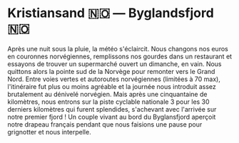 # Kristiansand :norway: — Byglandsfjord :norway:

<!-- 83km / 795m+ / 610m- -->

Après une nuit sous la pluie, la météo s'éclaircit. Nous changons nos euros en couronnes norvégiennes, remplissons nos gourdes dans un restaurant et essayons de trouver un supermarché ouvert un dimanche, en vain. Nous quittons alors la pointe sud de la Norvège pour remonter vers le Grand Nord. Entre voies vertes et autoroutes norvégiennes (limitées à 70 max), l'itinéraire fut plus ou moins agréable et la journée nous introduit assez brutalement au dénivelé norvégien. Mais après une cinquantaine de kilomètres, nous entrons sur la piste cyclable nationale 3 pour les 30 derniers kilomètres qui furent splendides, s'achevant avec l'arrivée sur notre premier fjord ! Un couple vivant au bord du Byglansfjord aperçoit notre drapeau français pendant que nous faisions une pause pour grignotter et nous interpelle. 

